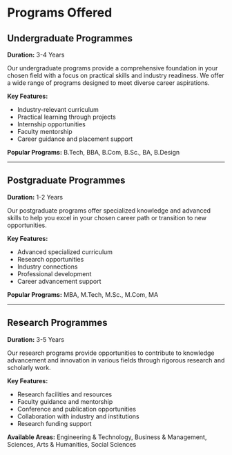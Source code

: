 # Programs Offered

## Undergraduate Programmes
**Duration:** 3-4 Years

Our undergraduate programs provide a comprehensive foundation in your chosen field with a focus on practical skills and industry readiness. We offer a wide range of programs designed to meet diverse career aspirations.

**Key Features:**
- Industry-relevant curriculum
- Practical learning through projects
- Internship opportunities
- Faculty mentorship
- Career guidance and placement support

**Popular Programs:** B.Tech, BBA, B.Com, B.Sc., BA, B.Design

---

## Postgraduate Programmes
**Duration:** 1-2 Years

Our postgraduate programs offer specialized knowledge and advanced skills to help you excel in your chosen career path or transition to new opportunities.

**Key Features:**
- Advanced specialized curriculum
- Research opportunities
- Industry connections
- Professional development
- Career advancement support

**Popular Programs:** MBA, M.Tech, M.Sc., M.Com, MA

---

## Research Programmes
**Duration:** 3-5 Years

Our research programs provide opportunities to contribute to knowledge advancement and innovation in various fields through rigorous research and scholarly work.

**Key Features:**
- Research facilities and resources
- Faculty guidance and mentorship
- Conference and publication opportunities
- Collaboration with industry and institutions
- Research funding support

**Available Areas:** Engineering & Technology, Business & Management, Sciences, Arts & Humanities, Social Sciences 